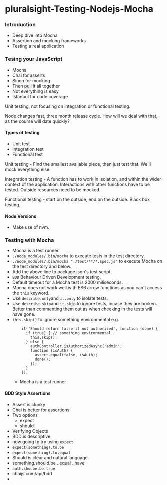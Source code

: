 # pluralsight-Testing-Nodejs-Mocha

### Introduction

- Deep dive into Mocha
- Assertion and mocking frameworks
- Testing a real application

### Tesing your JavaScript

- Mocha
- Chai for asserts
- Sinon for mocking
- Then pull it all together
- Not everything is easy
- Istanbul for code coverage

Unit testing, not focusing on integration or functional testing.

Node changes fast, three month release cycle. How will we deal with that, as the course will date quickly?

#### Types of testing

- Unit test
- Integration test
- Functional test

Unit testing - Find the smallest available piece, then just test that. We'll mock everything else.

Integration testing - A function has to work in isolation, and within the wider context of the application. Interactions with other functions have to be tested. Outside resources need to be mocked.

Functional testing - start on the outside, end on the outside. Black box testing.

#### Node Versions

- Make use of nvm.

### Testing with Mocha

- Mocha is a test runner.
- `./node_modules/.bin/mocha` to execute tests in the test directory.
- `./node_modules/.bin/mocha "./test/**/*.spec.js"` to execute Mocha on the test directory and below.
- Add the above line to package.json's test script.
- `BDD` Behaviour Driven Development testing.
- Default timeout for a Mocha test is 2000 miliseconds.
- Mocha does not work well with ES6 arrow functions as you can't access the `this` keyword.
- Use `describe.only`and `it.only` to isolate tests.
- Use `describe.skip`and `it.skip` to ignore tests, incase they are broken. Better than commenting them out as when checking in the tests will have gone.
- `this.skip()` to ignore something environmental e.g. 
  ```
      it('Should return false if not authorized', function (done) {
        if (true) { // something environmental.
          this.skip();
        } else {
          authController.isAuthorizedAsync('admin',
          function (isAuth) {
            assert.equal(false, isAuth);
            done();
          });
        }
      });
  ```
  - Mocha is a test runner


#### BDD Style Assertions

- Assert is clunky
- Chai is better for assertions
- Two options
  - expect
  - should
- Verifying Objects
- BDD is descriptive
- now going tp try using `expect`
- `expect(something).to.be`
- `expect(something).to.equal`
- Should is clear and natural language.
- something.should.be ..equal ..have
- `auth.shoube.be.true`
- chaijs.com/api/bdd
- 